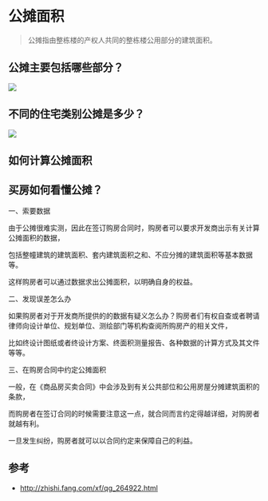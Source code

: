 # 公摊面积

>公摊指由整栋楼的产权人共同的整栋楼公用部分的建筑面积。


## 公摊主要包括哪些部分？

![](http://imgs.soufunimg.com/news/2017_03/14/zhishi/1489483833159_000.jpg)


## 不同的住宅类别公摊是多少？
![](http://imgs.soufunimg.com/news/2017_03/14/zhishi/1489483863238_000.jpg)


## 如何计算公摊面积

>



## 买房如何看懂公摊？

一、索要数据

由于公摊很难实测，因此在签订购房合同时，购房者可以要求开发商出示有关计算公摊面积的数据，

包括整幢建筑的建筑面积、套内建筑面积之和、不应分摊的建筑面积等基本数据等。

这样购房者可以通过数据求出公摊面积，以明确自身的权益。

二、发现误差怎么办

如果购房者对于开发商所提供的的数据有疑义怎么办？购房者们有权自查或者聘请律师向设计单位、规划单位、测绘部门等机构查阅所购房产的相关文件，

比如终设计图纸或者终设计方案、终面积测量报告、各种数据的计算方式及其文件等等。

三、在购房合同中约定公摊面积

一般，在《商品房买卖合同》中会涉及到有关公共部位和公用房屋分摊建筑面积的条款，

而购房者在签订合同的时候需要注意这一点，就合同而言约定得越详细，对购房者就越有利。

一旦发生纠纷，购房者就可以以合同约定来保障自己的利益。


## 参考
- http://zhishi.fang.com/xf/qg_264922.html
